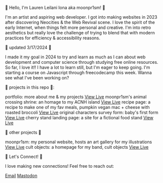 🌷 Hello, I'm Lauren Leilani Iona aka moonpr1sm! 🌷 

I'm an artist and aspiring web developer. I got into making websites in 2023 after discovering Neocities & the Web Revival scene.
I love the spirit of the early Internet, when things felt more personal and creative. I'm into retro aesthetics but really love the
challenge of trying to blend that with modern practices for efficiency & accessibility reasons.

🌻 updated 3/17/2024 🌻

I made it my goal in 2024 to try and learn as much as I can about web development 
and computer science through studying free online resources. So far, I love it!! I have a lot to learn still,
but I'm eager to keep going. I'm starting a course on Javascript through freecodecamp this week.
Wanna see what I've been working on? 

🌸 projects in this repo 🌸:

portfolio: more about me & my projects [View Live](https://moonpr1sm.neocities.org/portfolio/portfolio)
moonpr1sm's animal crossing shrine: an homage to my ACNH island [View Live](https://moonpr1sm.neocities.org/animalcrossing/animalcrossingtribute)
recipe page: a recipe to make one of my fav meals, pumpkin vegan mac + cheese with roasted broccoli [View Live](https://moonpr1sm.neocities.org/recipes/vegan-pumpkin-mac-and-cheese-with-roasted-broccoli)
original characters survey form: baby's first form  [View Live](https://moonpr1sm.neocities.org/survey)
cherry stand landing page: a site for a fictional food stand [View Live](https://moonpr1sm.neocities.org/animalcrossing/cherrystand#the-cherry-stand)

🌼 other projects 🌼

moonpr1sm: my personal website, hosts an art gallery for my illustrations [View Live](https://moonpr1sm.neocities.org/)
cult objects: a homepage for my band, cult objects [View Live](https://cultobjects.neocities.org/)

💌 Let's Connect! 💌

I love making new connections! Feel free to reach out:

[Email](mailto:laurenleilanii@gmail.com)
[Mastodon](https://mastodon.social/@moonpr1sm)

<!--
**laurenleilani/laurenleilani** is a ✨ _special_ ✨ repository because its `README.md` (this file) appears on your GitHub profile.

Here are some ideas to get you started:

- 🔭 I’m currently working on ...
- 🌱 I’m currently learning ...
- 👯 I’m looking to collaborate on ...
- 🤔 I’m looking for help with ...
- 💬 Ask me about ...
- 📫 How to reach me: ...
- 😄 Pronouns: ...
- ⚡ Fun fact: ...
-->
